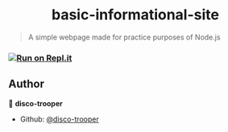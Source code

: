 <h1 align="center">basic-informational-site</h1>
<p>
</p>

> A simple webpage made for practice purposes of Node.js

### [![Run on Repl.it](https://repl.it/badge/github/disco-trooper/basic-informational-site)](https://repl.it/github/disco-trooper/basic-informational-site)

## Author

👤 **disco-trooper**

- Github: [@disco-trooper](https://github.com/disco-trooper)

